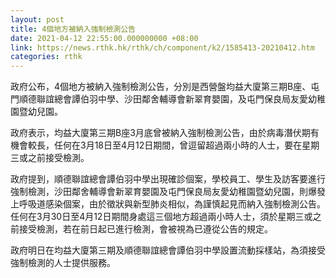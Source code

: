 ```yaml
---
layout: post
title: 4個地方被納入強制檢測公告
date: 2021-04-12 22:55:00.000000000 +08:00
link: https://news.rthk.hk/rthk/ch/component/k2/1585413-20210412.htm
categories: rthk
---
```


政府公布，4個地方被納入強制檢測公告，分別是西營盤均益大廈第三期B座、屯門順德聯誼總會譚伯羽中學、沙田鄰舍輔導會新翠育嬰園，及屯門保良局友愛幼稚園暨幼兒園。

政府表示，均益大廈第三期B座3月底曾被納入強制檢測公告，由於病毒潛伏期有機會較長，任何在3月18日至4月12日期間，曾逗留超過兩小時的人士，要在星期三或之前接受檢測。

政府提到，順德聯誼總會譚伯羽中學出現確診個案，學校員工、學生及訪客要進行強制檢測，沙田鄰舍輔導會新翠育嬰園及屯門保良局友愛幼稚園暨幼兒園，則爆發上呼吸道感染個案，由於徵狀與新型肺炎相似，為謹慎起見而納入強制檢測公告。任何在3月30日至4月12日期間身處這三個地方超過兩小時人士，須於星期三或之前接受檢測，若在前日起已進行檢測，會被視為已遵從公告的規定。

政府明日在均益大廈第三期及順德聯誼總會譚伯羽中學設置流動採樣站，為須接受強制檢測的人士提供服務。
